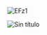 ![EFz1](https://user-images.githubusercontent.com/112539979/188233625-745db623-79d9-4510-96dd-f8e5a759c2b8.gif)

![Sin título](https://user-images.githubusercontent.com/112539979/225751686-4e228de2-376f-43e1-ae0b-8a3189f2fc35.png)
